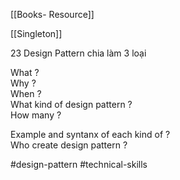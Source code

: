 [[Books- Resource]]

[[Singleton]]

  

23 Design Pattern chia làm 3 loại

  

What ?  
Why ?  
When ?  
What kind of design pattern ?  
How many ?  

Example and syntanx of each kind of ?  
Who create design pattern ?


#design-pattern #technical-skills 